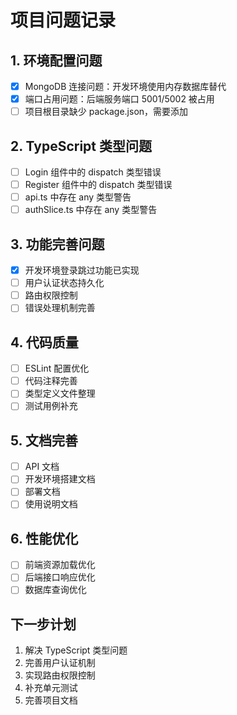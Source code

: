 # 项目问题记录

## 1. 环境配置问题
- [x] MongoDB 连接问题：开发环境使用内存数据库替代
- [x] 端口占用问题：后端服务端口 5001/5002 被占用
- [ ] 项目根目录缺少 package.json，需要添加

## 2. TypeScript 类型问题
- [ ] Login 组件中的 dispatch 类型错误
- [ ] Register 组件中的 dispatch 类型错误
- [ ] api.ts 中存在 any 类型警告
- [ ] authSlice.ts 中存在 any 类型警告

## 3. 功能完善问题
- [x] 开发环境登录跳过功能已实现
- [ ] 用户认证状态持久化
- [ ] 路由权限控制
- [ ] 错误处理机制完善

## 4. 代码质量
- [ ] ESLint 配置优化
- [ ] 代码注释完善
- [ ] 类型定义文件整理
- [ ] 测试用例补充

## 5. 文档完善
- [ ] API 文档
- [ ] 开发环境搭建文档
- [ ] 部署文档
- [ ] 使用说明文档

## 6. 性能优化
- [ ] 前端资源加载优化
- [ ] 后端接口响应优化
- [ ] 数据库查询优化

## 下一步计划
1. 解决 TypeScript 类型问题
2. 完善用户认证机制
3. 实现路由权限控制
4. 补充单元测试
5. 完善项目文档 